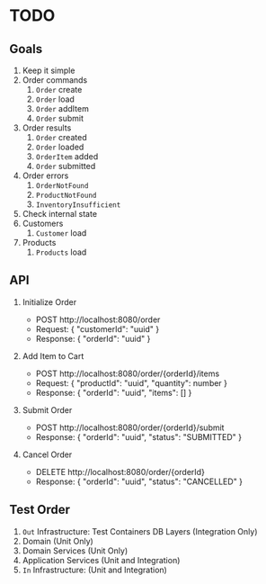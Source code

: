 # TODO

## Goals

1. Keep it simple
2. Order commands
   1. `Order` create
   2. `Order` load
   3. `Order` addItem
   4. `Order` submit
3. Order results
   1. `Order` created
   2. `Order` loaded
   3. `OrderItem` added
   4. `Order` submitted
4. Order errors
   1. `OrderNotFound`
   2. `ProductNotFound`
   3. `InventoryInsufficient`
5. Check internal state
6. Customers
   1. `Customer` load
7. Products
   1. `Products` load




## API

1. Initialize Order
    - POST http://localhost:8080/order
    - Request: { "customerId": "uuid" }
    - Response: { "orderId": "uuid" }

2. Add Item to Cart
    - POST http://localhost:8080/order/{orderId}/items
    - Request: { "productId": "uuid", "quantity": number }
    - Response: { "orderId": "uuid", "items": [] }

3. Submit Order
    - POST http://localhost:8080/order/{orderId}/submit
    - Response: { "orderId": "uuid", "status": "SUBMITTED" }

4. Cancel Order
    - DELETE http://localhost:8080/order/{orderId}
    - Response: { "orderId": "uuid", "status": "CANCELLED" }


## Test Order

1. `Out` Infrastructure: Test Containers DB Layers (Integration Only)
2. Domain (Unit Only)
3. Domain Services (Unit Only)
4. Application Services (Unit and Integration)
5. `In` Infrastructure: (Unit and Integration)
